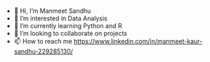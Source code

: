 - 👋 Hi, I’m Manmeet Sandhu
- 👀 I’m interested in Data Analysis
- 🌱 I’m currently learning Python and R
- 💞️ I’m looking to collaborate on projects
- 📫 How to reach me https://www.linkedin.com/in/manmeet-kaur-sandhu-229285130/

<!---
manmeetksandhu5/manmeetksandhu5 is a ✨ special ✨ repository because its `README.md` (this file) appears on your GitHub profile.
You can click the Preview link to take a look at your changes.
--->
